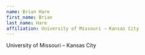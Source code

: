 ```yaml
---
name: Brian Hare
first_name: Brian
last_name: Hare
affiliation: University of Missouri – Kansas City
---
```


University of Missouri – Kansas City
